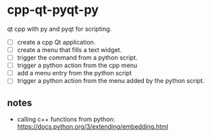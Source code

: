 # cpp-qt-pyqt-py

qt cpp with py and pyqt for scripting.

- [ ] create a cpp Qt application.
- [ ] create a menu that fills a text widget.
- [ ] trigger the command from a python script.
- [ ] trigger a python action from the cpp menu
- [ ] add a menu entry from the python script
- [ ] trigger a python action from the menu added by the python script.

## notes

- calling c++ functions from python: <https://docs.python.org/3/extending/embedding.html>
